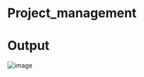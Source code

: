# Project_management
# Output
![image](https://github.com/Rkrishu/project_management/assets/89185861/151769cc-afd0-41ef-9061-5b9f96a452ef)
